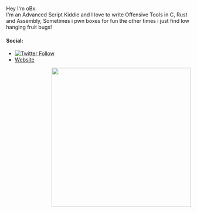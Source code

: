 





Hey I'm oBx. <br>
I'm an Advanced Script Kiddie and I love to write Offensive Tools in C, Rust and Assembly, Sometimes i pwn boxes for fun the other times i just find low hanging fruit bugs!

#### Social:
- [![Twitter Follow](https://img.shields.io/twitter/follow/d3vobed?color=1DA1F2&logo=twitter&style=for-the-badge)](https://twitter.com/intent/follow?screen_name=obedeee_jr)
- [Website](https://obx0x3.tech/)

<img align='right' src="https://github-readme-stats.vercel.app/api?username=d3vobed&show_icons=true&theme=radical" width="380">

